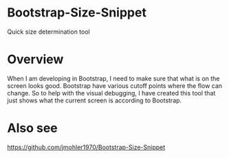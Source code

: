# Bootstrap-Size-Snippet
Quick size determination tool

# Overview

When I am developing in Bootstrap, I need to make sure that what is on the screen looks good. Bootstrap have various cutoff points where the flow can change. So to help with the visual debugging, I have created this tool that just shows what the current screen is according to Bootstrap.


# Also see

https://github.com/jmohler1970/Bootstrap-Size-Snippet

